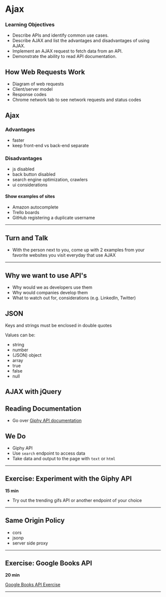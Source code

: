 # Ajax

### Learning Objectives

- Describe APIs and identify common use cases.
- Describe AJAX and list the advantages and disadvantages of using AJAX.
- Implement an AJAX request to fetch data from an API.
- Demonstrate the ability to read API documentation.

## How Web Requests Work

- Diagram of web requests 
- Client/server model
- Response codes
- Chrome network tab to see network requests and status codes

## Ajax

### Advantages 

- faster
- keep front-end vs back-end separate

### Disadvantages

- js disabled
- back button disabled
- search engine optimization, crawlers
- ui considerations

#### Show examples of sites 

- Amazon autocomplete
- Trello boards
- GitHub registering a duplicate username

***

## Turn and Talk

- With the person next to you, come up with 2 examples from your favorite websites you visit everyday that use AJAX

***

## Why we want to use API's

- Why would we as developers use them
- Why would companies develop them
- What to watch out for, considerations (e.g. LinkedIn, Twitter)

## JSON

Keys and strings must be enclosed in double quotes

Values can be: 

- string
- number
- (JSON) object
- array
- true
- false
- null

## AJAX with jQuery

## Reading Documentation

- Go over [Giphy API documentation](https://github.com/Giphy/GiphyAPI)

## We Do 

- Giphy API 
- Use `search` endpoint to access data
- Take data and output to the page with `text` or `html`

***

## Exercise: Experiment with the Giphy API

**15 min**

- Try out the trending gifs API or another endpoint of your choice 

***

## Same Origin Policy 

- cors
- jsonp
- server side proxy

***

## Exercise: Google Books API

**20 min**

[Google Books API Exercise](./exercises/googleapis)

***
